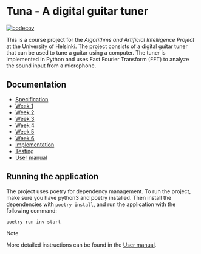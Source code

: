 # Tuna - A digital guitar tuner

[![codecov](https://codecov.io/github/ladtopi/tiralabra-tuna/graph/badge.svg?token=0OIABY3SPG)](https://codecov.io/github/ladtopi/tiralabra-tuna)

This is a course project for the _Algorithms and Artificial Intelligence Project_
at the University of Helsinki. The project consists of a digital guitar tuner
that can be used to tune a guitar using a computer. The tuner is implemented in
Python and uses Fast Fourier Transform (FFT) to analyze the sound input from a
microphone.

## Documentation

- [Specification](/docs/specification.md)
- [Week 1](/docs/week1.md)
- [Week 2](/docs/week2.md)
- [Week 3](/docs/week3.md)
- [Week 4](/docs/week4.md)
- [Week 5](/docs/week5.md)
- [Week 6](/docs/week6.md)
- [Implementation](/docs/implementation.md)
- [Testing](/docs/testing.md)
- [User manual](/docs/manual.md)

## Running the application

The project uses poetry for dependency management. To run the project, make sure you have python3 and poetry installed. Then install the dependencies with `poetry install`, and run the application with the following command:

```bash
poetry run inv start
```

> [!NOTE]
> More detailed instructions can be found in the [User manual](/docs/manual.md).
